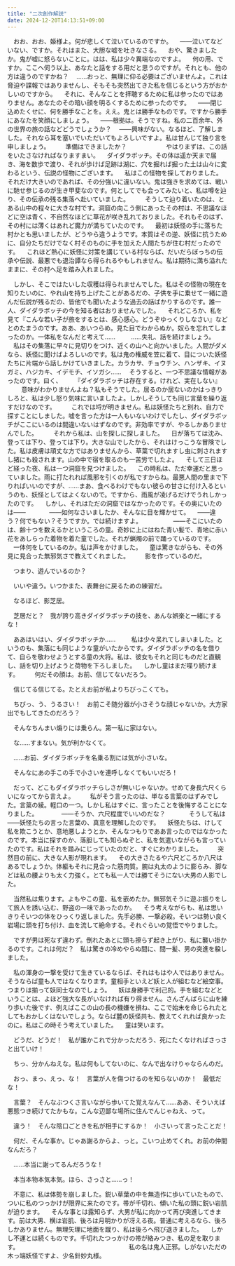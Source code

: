 ```yaml
---
title: "二次創作解説"
date: 2024-12-20T14:13:51+09:00
---
```

　おお、おお、姫様よ。何が悲しくて泣いているのですか。
　――泣いてなどいない、ですか。それはまた、大胆な嘘を吐きなさる。
　おや、驚きましたか。鬼が嘘に怒らないことに。はは、私は少々異端なのですよ。
　何の用、ですか。ここへ伺う以上、あなたと話をする用だと思うのですが。それとも、他の方は違うのですかね？
　……おっと、無理に仰る必要はございませんよ。これは脅迫や諜報ではありませんし、そもそも突然出てきた私を信じるという方がおかしいのですから。
　それに、そんなことを拝聴するために私は参ったのではありません。あなたのその暗い顔を明るくするために参ったのです。
　――閉じ込めたくせに、何を勝手なことを。ええ。鬼とは勝手なものです。ですから勝手にあなたを笑顔にしましょう。
　――根拠は。そうですね。私の二百余年、外の世界の旅の話などどうでしょうか？
　――興味がない。なるほど、了解しました。それなら耳を塞いでいただいてもよろしいですよ。私は甘んじて独り言を申しましょう。
　
　準備はできましたか？
　
　
　
　
　やはりまずは、この話をいたさなければなりますまい。
　ダイダラボッチ。その体は遥か天まで届き、海を数歩で渡り、それが歩けば足跡は湖に、穴を掘れば掘った土は山々に変わるという、伝説の怪物にございます。
　私はこの怪物を探しておりました。それだけ大きいのであれば、その分強いに違いない。鬼は強きを求めては、戦いに馳せ参じるのが生き甲斐なのです。何としてでも会ってみたいと、私は噂を辿り、その伝承の残る集落へ赴いていました。
　
　そうして辿り着いたのは、とある山中の程々に大きな村です。洞窟の向こう側にあったその村は、不思議なほどに空は青く、不自然なほどに草花が咲き乱れておりました。それもそのはず、その村には薄くはあれど魔力が満ちていたのです。
　最初は妖怪の手に落ちた村かとも思いましたが、どうやら違うようです。本質はその逆、妖怪に抗うために、自分たちだけでなく村そのものに手を加えた人間たちが住む村だったのです。
　これほど熱心に妖怪に対策を講じている村ならば、だいだらぼっちの伝承や伝説、最悪でも退治譚なら得られるやもしれません。私は期待に満ち溢れたままに、その村へ足を踏み入れました。

　しかし、そこではたいした収穫は得られませんでした。私はその怪物の現在を知りたいのに、やれ山を持ち上げたことがあるだの、子供を手に乗せて一緒に遊んだ伝説が残るだの、皆他でも聞いたような過去の話ばかりするのです。誰一人、ダイダラボッチの今を知る者はおりませんでした。
　それどころか、私を見て『こんな若い子が旅をするとは、感心感心。どうぞゆっくりしなさい』などとのたまうのです。ああ、あいつらめ。見た目でわからぬか。奴らを忘れてしまったのか。一体私をなんだと考えて……
　
　……失礼、話を続けましょう。
　私はその集落に早々に見切りをつけ、近くの山へと向かいました。人間がダメなら、妖怪に聞けばよろしいのです。私は鬼の権威を笠に着て、目についた妖怪たちに片端から話しかけていきました。カラカサ、チョウチン、ハンザキ、イヌガミ、ハジカキ、イデモチ、イソガシ……
　そうすると、一つ不思議な情報があったのです。曰く、
　
　『ダイダラボッチは存在する。けれど、実在しない』
　
　意味がわかりませんよね？私もそうでした。居るのか居ないのかはっきりしろと、私は少し怒り気味に言いましたよ。しかしそうしても同じ言葉を繰り返すだけなのです。
　
　これでは埒が明きません。私は妖怪たちと別れ、自力で探すことにしました。嘘を言った方は一人もいないわけでしたし、ダイダラボッチがここにいるのは間違いないはずなのです。非効率ですが、やるしかありませんでした。
　
　それから私は、山を探しに探しました。
　日が落ちては沈み、登っては下り、登っては下り。大きな山でしたから、それはけっこうな冒険でした。私は皮膚は頑丈な方ではありませんから、草葉で切れますし虫に刺されますし猪にも殺されます。山の中で宿を取るのも一苦労でしたよ。
　そして三日ほど経った夜、私は一つ洞窟を見つけました。
　この時私は、ただ幸運だと思っていました。雨に打たれれば風邪を引くのが私ですからね。最悪人間の里まで下りればいいのですが、……まあ、食べるわけでもない彼らの甘さに付け入るというのも、妖怪としてはよくないので。ですから、雨風が凌げるだけでうれしかったのです。
　しかし、それはただの洞窟ではなかったのです。その奥にいたのは――
　
　
　――如何なさいましたか、そんなに目を輝かせて。
　――違う？何でもない？そうですか。では続けますよ。
　
　
　
　――そこにいたのは、齢十つを数えるかというころの童。奇妙に上にはねた青い髪で、青地に赤い花をあしらった着物を着た童でした。それが蝋燭の前で踊っているのです。
　一体何をしているのか。私は声をかけました。
　童は驚きながらも、その外見に見合った無邪気さで教えてくれました。
　
　影を作っているのだ。

　つまり、遊んでいるのか？

　いいや違う。いつかまた、表舞台に戻るための練習だ。

　なるほど、影芝居。

　芝居だと？　我が誇り高きダイダラボッチの技を、あんな娯楽と一緒にするな！

　ああはいはい、ダイダラボッチか……
　
　私は少々呆れてしまいました。というのも、集落にも同じような童がいたからです。ダイダラボッチの名を借りて、自らを敬わせようとする童の大将。私は、彼女もそれと同じものだと直観し、話を切り上げようと荷物を下ろしました。
　しかし童はまだ喋り続けます。
　
　何だその顔は。お前、信じてないだろう。

　信じてる信じてる。たとえお前が私よりちびっこくても。

　ちびっ、う、うるさい！　お前こそ随分器が小さそうな顔じゃないか。大方家出でもしてきたのだろう？

　そんなちんまい煽りには乗らん。第一私に家はない。

　な……すまない。気が利かなくて。

　……お前、ダイダラボッチを名乗る割には気が小さいな。

　そんなにあの手この手で小さいを連呼しなくてもいいだろ！

　だって、どこもダイダラボッチらしさが無いじゃないか。せめて身長六尺くらいになってから言えよ。
　
　私がそう言ったのは、単なる言葉のはずみでした。言葉の綾。軽口の一つ。しかし私はすぐに、言ったことを後悔することになりました。
　
　
　――そうか、六尺程度でいいのだな？
　
　
　そうして私は――妖怪たちの言った言葉の、真意を理解したのです。
　妖怪たちは、けして私を欺こうとか、意地悪しようとか、そんなつもりでああ言ったのではなかったのです。本当に探すのか、落胆しても知らぬぞと、私を気遣いながらも言っていたのです。私はそれを踏みにじっていたのだと、すぐにわかりました。
　
　突然目の前に、大きな人影が現れます。
　その大きさたるや六尺どころか八尺はあるでしょうか。体軀もそれに見合った筋肉質。腕は丸太のように膨らみ、脚などは私の腰よりも太く力強く。とても私一人では勝てそうにない大男の人影でした。

　当然私は焦ります。よもやこの童、私を嵌めたか。無邪気そうに遊ぶ振りをして旅人を誘い込む、野盗の一味であったのか。
　そう考えながらも、私は思いきりそいつの体をひっくり返しました。先手必勝、一撃必殺。そいつは勢い良く岩場に頭を打ち付け、血を流して絶命する。それぐらいの覚悟でやりました。

　ですが男は死なず違わず。倒れたあとに頭も擦らず起き上がり、私に襲い掛かるのです。これは何だ？　私は驚きの冷めやらぬ間に、間一髪、男の突進を躱しました。

　私の渾身の一撃を受けて生きているならば、それはもはや人ではありません。そうならば童も人ではなくなります。童相手といえど妖と人が組むなど絵空事。つまりは揃って妖同士なのでしょう。
　妖は身勝手で利己的。手を組むなどということは、よほど強大な長がいなければ有り得ません。さんざんばらに山を練り歩いた後です、例えばここの山の長の機嫌を損ね、ここで始末を命じられたとしてもおかしくはないでしょう。ならば麓の妖怪共も、教えてくれれば良かったのに。私はこの時そう考えていました。
　童は笑います。


　どうだ、どうだ！　私が誰かこれで分かっただろう、死にたくなければさっさと出ていけ！

　ちっ、分かんねえな。私は何もしてないのに、なんで出なけりゃならんのだ。

　おっ、まっ、えっ、な！　言葉が人を傷つけるのを知らないのか！　最低だな！

　言葉？　そんなぶつくさ言いながら歩いてた覚えなんて……ああ、そういえば悪態つき続けてたかもな。こんな辺鄙な場所に住んでんじゃねえ、って。

　違う！　そんな陰口ごときを私が相手にするか！　小さいって言ったことだ！

　何だ、そんな事か。じゃあ謝るからよ、っと。こいつ止めてくれ。お前の仲間なんだろ？

　……本当に謝ってるんだろうな！

　本当本物本気本気。ほら、さっさと……っ！


　不意に、私は体勢を崩しました。鋭い草葉の中を無造作に歩いていたもので、ついに私のつっかけが限界に来たのです。帯が千切れ、傾いた私の頭に鋭い岩肌が迫ります。
　そんな事とは露知らず、大男が私に向かって再び突進してきます。前は大男、横は岩肌、後ろは月明かりが冴える夜。普通に考えるなら、後ろしかありません。無理矢理に地面を蹴り、私は後ろへ飛び退きました。
　しかし不運とは続くものです。千切れたつっかけの帯が絡みつき、私の足を取ります。
　
　
　
　
　
　
　
　
　
　
　
　
　
　私の名は鬼人正邪。しがないただの木っ端妖怪ですよ、少名針妙丸様。
